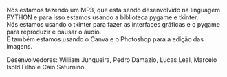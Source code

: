 ﻿Nós estamos fazendo um MP3, que está sendo desenvolvido na linguagem PYTHON e para isso estamos usando a biblioteca pygame e tkinter.  
Nós estamos usando o tkinter para fazer as interfaces gráficas e o pygame para reproduzir e pausar o áudio.  
E também estamos usando o Canva e o Photoshop para a edição das imagens.





Desenvolvedores: William Junqueira, Pedro Damazio, Lucas Leal, Marcelo Isold Filho e Caio Saturnino.